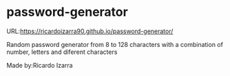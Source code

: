 # password-generator

URL:https://ricardoizarra90.github.io/password-generator/

Random password generator from 8 to 128 characters with a combination of number, letters and diferent characters

Made by:Ricardo Izarra
